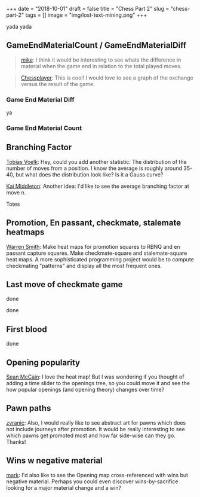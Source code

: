 +++
date = "2018-10-01"
draft = false
title = "Chess Part 2"
slug = "chess-part-2"
tags = []
image = "img/lost-text-mining.png"
+++

yada yada

## GameEndMaterialCount / GameEndMaterialDiff

> [mike](http://disq.us/p/163f78u):
> I think it would be interesting to see whats the difference in material when the game end in relation to the total played moves.

> [Chessplayer](http://disq.us/p/1tok1va):
> This is cool! I would love to see a graph of the exchange versus the result of the game.

### Game End Material Diff

<div id="GameEndMaterialDiff"></div>

ya

### Game End Material Count

<div id="GameEndMaterialCount"></div>

## Branching Factor

[Tobias Voelk](http://disq.us/p/1uff75d):
Hey, could you add another statistic: The distribution of the number of moves from a position. I know the average is roughly around 35-40, but what does the distribution look like? Is it a Gauss curve?

[Kai Middleton](http://disq.us/p/16vm2pd):
Another idea: I'd like to see the average branching factor at move n.

<div id="BranchingFactor"></div>

Totes

## Promotion, En passant, checkmate, stalemate heatmaps

[Warren Smith](http://disq.us/p/1sggdtc):
Make heat maps for promotion squares to RBNQ and en passant capture squares.
Make checkmate-square and stalemate-square heat maps. A more sophisticated programming project would be to compute checkmating "patterns" and display all the most frequent ones.

## Last move of checkmate game

done

<div id="MateDeliverySquares"></div>

done

## First blood

done

## Opening popularity

[Sean McCain](http://disq.us/p/1674etx):
I love the heat map! But I was wondering if you thought of adding a time slider to the openings tree, so you could move it and see the how popular openings (and opening theory) changes over time?

## Pawn paths

[zvranic](http://disq.us/p/1nh5lyr):
Also, I would really like to see abstract art for pawns which does not include journeys after promotion. It would be really interesting to see which pawns get promoted most and how far side-wise can they go. Thanks!

## Wins w negative material

[mark](http://disq.us/p/1629wrr):
I'd also like to see the Opening map cross-referenced with wins but negative material. Perhaps you could even discover wins-by-sacrifice looking for a major material change and a win?

<script src="http://localhost:9001/bundle.js"></script>
